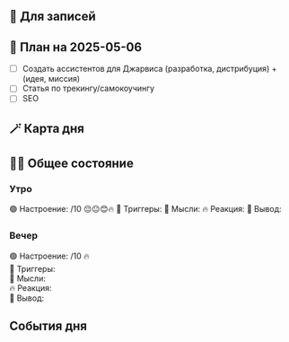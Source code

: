 ## 📒 Для записей



## 📝 План на 2025-05-06 

- [ ] Создать ассистентов для Джарвиса (разработка, дистрибуция) + (идея, миссия)
- [ ] Статья по трекингу/самокоучингу
- [ ] SEO

## 🪄 Карта дня


## 🧘‍♂️ Общее состояние

### Утро

🟢 Настроение: /10 😔😐😊🔥
📍 Триггеры: 
💭 Мысли: 
🔥 Реакция: 
🎯 Вывод: 

### Вечер

🟢 Настроение: /10 🔥  
📍 Триггеры:   
💭 Мысли:  
🔥 Реакция:  
🎯 Вывод:

## События дня